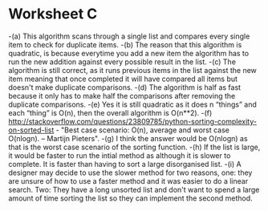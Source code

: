 # Worksheet C

-(a) This algorithm scans through a single list and compares every single item to check for duplicate items. 
-(b) The reason that this algorithm is quadratic, is because everytime you add a new item the algorithm has to run the new addition against every possible result in the list. 
-(c) The algorithm is still correct, as it runs previous items in the list against the new item meaning that once completed it will have compared all items but doesn't make duplicate comparisons. 
-(d) The algorithm is half as fast because it only has to make half the comparisons after removing the duplicate comparisons. 
-(e) Yes it is still quadratic as it does n “things” and each “thing” is O(n), then the overall algorithm is O(n**2). 
-(f) http://stackoverflow.com/questions/23809785/python-sorting-complexity-on-sorted-list - "Best case scenario: O(n), average and worst case O(nlogn). – Martijn Pieters". 
-(g) I think the answer would be O(nlogn) as that is the worst case scenario of the sorting function. 
-(h) If the list is large, it would be faster to run the intial method as although it is slower to complete. It is faster than having to sort a large disorganised list. 
-(i) A designer may decide to use the slower method for two reasons, one: they are unsure of how to use a faster method and it was easier to do a linear search. Two: They have a long unsorted list and don't want to spend a large amount of time sorting the list so they can implement the second method. 
